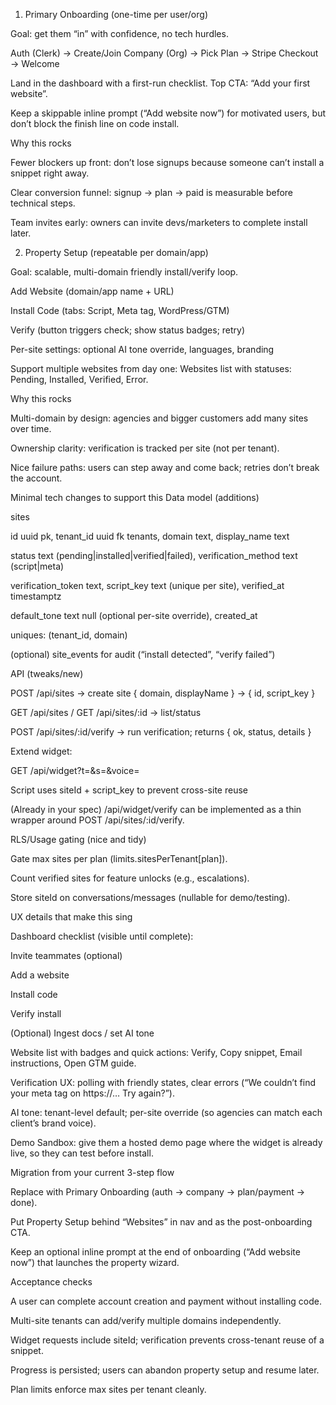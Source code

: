 1) Primary Onboarding (one-time per user/org)

Goal: get them “in” with confidence, no tech hurdles.

Auth (Clerk) → Create/Join Company (Org) → Pick Plan → Stripe Checkout → Welcome

Land in the dashboard with a first-run checklist. Top CTA: “Add your first website”.

Keep a skippable inline prompt (“Add website now”) for motivated users, but don’t block the finish line on code install.

Why this rocks

Fewer blockers up front: don’t lose signups because someone can’t install a snippet right away.

Clear conversion funnel: signup → plan → paid is measurable before technical steps.

Team invites early: owners can invite devs/marketers to complete install later.

2) Property Setup (repeatable per domain/app)

Goal: scalable, multi-domain friendly install/verify loop.

Add Website (domain/app name + URL)

Install Code (tabs: Script, Meta tag, WordPress/GTM)

Verify (button triggers check; show status badges; retry)

Per-site settings: optional AI tone override, languages, branding

Support multiple websites from day one: Websites list with statuses: Pending, Installed, Verified, Error.

Why this rocks

Multi-domain by design: agencies and bigger customers add many sites over time.

Ownership clarity: verification is tracked per site (not per tenant).

Nice failure paths: users can step away and come back; retries don’t break the account.

Minimal tech changes to support this
Data model (additions)

sites

id uuid pk, tenant_id uuid fk tenants, domain text, display_name text

status text (pending|installed|verified|failed), verification_method text (script|meta)

verification_token text, script_key text (unique per site), verified_at timestamptz

default_tone text null (optional per-site override), created_at

uniques: (tenant_id, domain)

(optional) site_events for audit (“install detected”, “verify failed”)

API (tweaks/new)

POST /api/sites → create site { domain, displayName } → { id, script_key }

GET /api/sites / GET /api/sites/:id → list/status

POST /api/sites/:id/verify → run verification; returns { ok, status, details }

Extend widget:

GET /api/widget?t=<tenantId>&s=<siteId>&voice=<tone>

Script uses siteId + script_key to prevent cross-site reuse

(Already in your spec) /api/widget/verify can be implemented as a thin wrapper around POST /api/sites/:id/verify.

RLS/Usage gating (nice and tidy)

Gate max sites per plan (limits.sitesPerTenant[plan]).

Count verified sites for feature unlocks (e.g., escalations).

Store siteId on conversations/messages (nullable for demo/testing).

UX details that make this sing

Dashboard checklist (visible until complete):

Invite teammates (optional)

Add a website

Install code

Verify install

(Optional) Ingest docs / set AI tone

Website list with badges and quick actions: Verify, Copy snippet, Email instructions, Open GTM guide.

Verification UX: polling with friendly states, clear errors (“We couldn’t find your meta tag on https://… Try again?”).

AI tone: tenant-level default; per-site override (so agencies can match each client’s brand voice).

Demo Sandbox: give them a hosted demo page where the widget is already live, so they can test before install.

Migration from your current 3-step flow

Replace with Primary Onboarding (auth → company → plan/payment → done).

Put Property Setup behind “Websites” in nav and as the post-onboarding CTA.

Keep an optional inline prompt at the end of onboarding (“Add website now”) that launches the property wizard.

Acceptance checks

A user can complete account creation and payment without installing code.

Multi-site tenants can add/verify multiple domains independently.

Widget requests include siteId; verification prevents cross-tenant reuse of a snippet.

Progress is persisted; users can abandon property setup and resume later.

Plan limits enforce max sites per tenant cleanly.